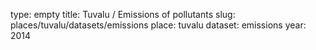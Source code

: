 type: empty
title: Tuvalu / Emissions of pollutants
slug: places/tuvalu/datasets/emissions
place: tuvalu
dataset: emissions
year: 2014
